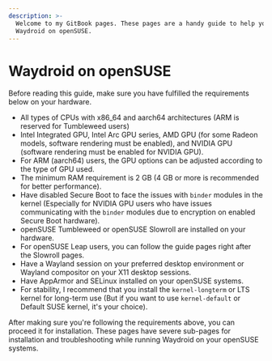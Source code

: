 ```yaml
---
description: >-
  Welcome to my GitBook pages. These pages are a handy guide to help you install
  Waydroid on openSUSE.
---
```


# Waydroid on openSUSE

Before reading this guide, make sure you have fulfilled the requirements below on your hardware.

* All types of CPUs with x86\_64 and aarch64 architectures (ARM is reserved for Tumbleweed users)
* Intel Integrated GPU, Intel Arc GPU series, AMD GPU (for some Radeon models, software rendering must be enabled), and NVIDIA GPU (software rendering must be enabled for NVIDIA GPU).
* For ARM (aarch64) users, the GPU options can be adjusted according to the type of GPU used.
* The minimum RAM requirement is 2 GB (4 GB or more is recommended for better performance).
* Have disabled Secure Boot to face the issues with `binder` modules in the kernel (Especially for NVIDIA GPU users who have issues communicating with the `binder` modules due to encryption on enabled Secure Boot hardware).
* openSUSE Tumbleweed or openSUSE Slowroll are installed on your hardware.
* For openSUSE Leap users, you can follow the guide pages right after the Slowroll pages.
* Have a Wayland session on your preferred desktop environment or Wayland compositor on your X11 desktop sessions.
* Have AppArmor and SELinux installed on your openSUSE systems.
* For stability, I recommend that you install the `kernel-longterm` or LTS kernel for long-term use (But if you want to use `kernel-default` or Default SUSE kernel, it's your choice).

After making sure you're following the requirements above, you can proceed it for installation. These pages have severe sub-pages for installation and troubleshooting while running Waydroid on your openSUSE systems.





